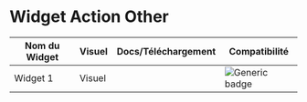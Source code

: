 # Widget Action Other

| Nom du Widget  | Visuel         | Docs/Téléchargement     | Compatibilité     |
|----------------|----------------|-------------------------|-------------------|
| Widget 1 | Visuel | <i class="fas fa-file-download "></i> | ![Generic badge](https://img.shields.io/badge/Version-4.2%20%7C%204.3%20%7C%204.4-green.svg) |


